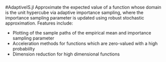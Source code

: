 #AdaptiveIS.jl
Approximate the expected value of a function whose domain is the unit hypercube via adaptive importance sampling, where the importance sampling parameter is updated using robust stochastic approximation. Features include:
* Plotting of the sample paths of the empirical mean and importance sampling parameter
* Acceleration methods for functions which are zero-valued with a high probabiilty
* Dimension reduction for high dimensional functions
